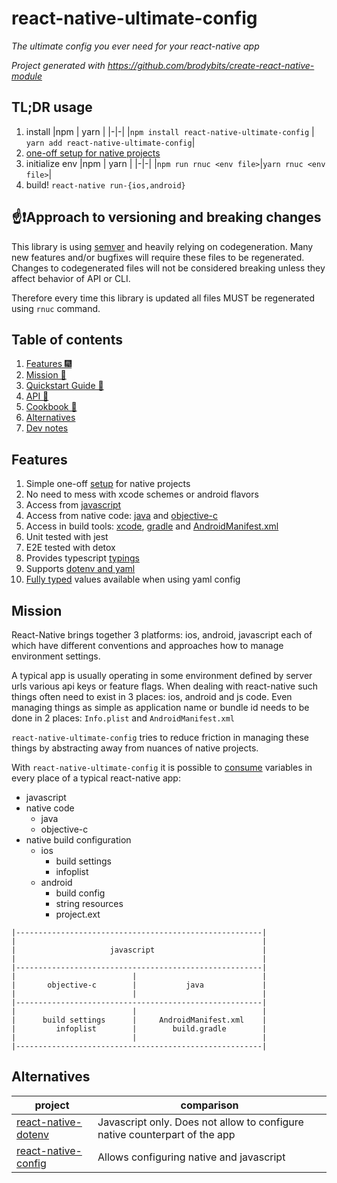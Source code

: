 # react-native-ultimate-config

_The ultimate config you ever need for your react-native app_

_Project generated with https://github.com/brodybits/create-react-native-module_

## TL;DR usage

1. install
   |npm | yarn |
   |-|-|
   |`npm install react-native-ultimate-config` | `yarn add react-native-ultimate-config`|
2. [one-off setup for native projects](./docs/quickstart.md)
3. initialize env
   |npm | yarn |
   |-|-|
   |`npm run rnuc <env file>`|`yarn rnuc <env file>`|
4. build! `react-native run-{ios,android}`

## ☝❗Approach to versioning and breaking changes

This library is using [semver](https://semver.org/) and heavily relying on codegeneration. Many new features and/or bugfixes will require these files to be regenerated. Changes to codegenerated files will not be considered breaking
unless they affect behavior of API or CLI.

Therefore every time this library is updated all files MUST be regenerated using `rnuc` command.

## Table of contents

1. [Features 🎆](#features)
1. [Mission 🥾](#mission)
1. [Quickstart Guide 🏃](./docs/quickstart.md)
1. [API 🧰](./docs/api.md)
1. [Cookbook 🥦](./docs/cookbook.md)
1. [Alternatives](#alternatives)
1. [Dev notes](./docs/devnotes.md)

## Features

1. Simple one-off [setup](./docs/quickstart.md) for native projects
1. No need to mess with xcode schemes or android flavors
1. Access from [javascript](./docs/api.md#javascript)
1. Access from native code: [java](./docs/api.md#java) and [objective-c](./docs/api.md#objective-c)
1. Access in build tools: [xcode](./docs/api.md#infoplist), [gradle](./docs/api.md#buildgradle) and [AndroidManifest.xml](./docs/api.md#androidmanifestxml)
1. Unit tested with jest
1. E2E tested with detox
1. Provides typescript [typings](./docs/api.md#typescript)
1. Supports [dotenv and yaml](./docs/api.md#files)
1. [Fully typed](./docs/api.md#note-about-types) values available when using yaml config

## Mission

React-Native brings together 3 platforms: ios, android, javascript each of
which have different conventions and approaches how to manage environment
settings.

A typical app is usually operating in some environment defined by server urls
various api keys or feature flags. When dealing with react-native such things
often need to exist in 3 places: ios, android and js code. Even managing things
as simple as application name or bundle id needs to be done in 2 places:
`Info.plist` and `AndroidManifest.xml`

`react-native-ultimate-config` tries to reduce friction in managing these things
by abstracting away from nuances of native projects.

With `react-native-ultimate-config` it is possible to [consume](./docs/api.md) variables in
every place of a typical react-native app:

- javascript
- native code
  - java
  - objective-c
- native build configuration
  - ios
    - build settings
    - infoplist
  - android
    - build config
    - string resources
    - project.ext

```
|-------------------------------------------------------|
|                                                       |
|                     javascript                        |
|                                                       |
|-------------------------------------------------------|
|                          |                            |
|       objective-c        |           java             |
|                          |                            |
|-------------------------------------------------------|
|                          |                            |
|      build settings      |     AndroidManifest.xml    |
|         infoplist        |        build.gradle        |
|                          |                            |
|-------------------------------------------------------|
```

## Alternatives

| project                                                                 | comparison                                                                 |
| ----------------------------------------------------------------------- | -------------------------------------------------------------------------- |
| [react-native-dotenv](https://github.com/zetachang/react-native-dotenv) | Javascript only. Does not allow to configure native counterpart of the app |
| [react-native-config](https://github.com/luggit/react-native-config)    | Allows configuring native and javascript                                   |
